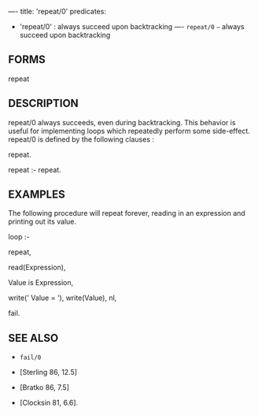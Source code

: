 —-
title: 'repeat/0'
predicates:
 - 'repeat/0' : always succeed upon backtracking
—-
`repeat/0` `—` always succeed upon backtracking


## FORMS

repeat


## DESCRIPTION

repeat/0 always succeeds, even during backtracking. This behavior is useful for implementing loops which repeatedly perform some side-effect. repeat/0 is defined by the following clauses :

repeat.

repeat :- repeat.


## EXAMPLES

The following procedure will repeat forever, reading in an expression and printing out its value.

loop :-

repeat,

read(Expression),

Value is Expression,

write(' Value = '), write(Value), nl,

fail.


## SEE ALSO

- `fail/0`

- [Sterling 86, 12.5]
- [Bratko 86, 7.5]
- [Clocksin 81, 6.6]. 
